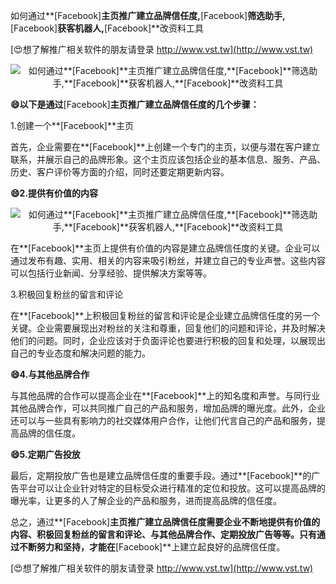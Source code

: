 如何通过**[Facebook]**主页推广建立品牌信任度,**[Facebook]**筛选助手,**[Facebook]**获客机器人,**[Facebook]**改资料工具

[😍想了解推广相关软件的朋友请登录 http://www.vst.tw](http://www.vst.tw)

 <center><img src="https://vst.tw/MP4/tuiguang/png/0.png" alt="如何通过**[Facebook]**主页推广建立品牌信任度,**[Facebook]**筛选助手,**[Facebook]**获客机器人,**[Facebook]**改资料工具"></center>

**😄以下是通过**[Facebook]**主页推广建立品牌信任度的几个步骤：**

1.创建一个**[Facebook]**主页

首先，企业需要在**[Facebook]**上创建一个专门的主页，以便与潜在客户建立联系，并展示自己的品牌形象。这个主页应该包括企业的基本信息、服务、产品、历史、客户评价等方面的介绍，同时还要定期更新内容。

**😄2.提供有价值的内容**

 <center><img src="https://vst.tw/MP4/tuiguang/png/5.png" alt="如何通过**[Facebook]**主页推广建立品牌信任度,**[Facebook]**筛选助手,**[Facebook]**获客机器人,**[Facebook]**改资料工具"></center>

在**[Facebook]**主页上提供有价值的内容是建立品牌信任度的关键。企业可以通过发布有趣、实用、相关的内容来吸引粉丝，并建立自己的专业声誉。这些内容可以包括行业新闻、分享经验、提供解决方案等等。

3.积极回复粉丝的留言和评论

在**[Facebook]**上积极回复粉丝的留言和评论是企业建立品牌信任度的另一个关键。企业需要展现出对粉丝的关注和尊重，回复他们的问题和评论，并及时解决他们的问题。同时，企业应该对于负面评论也要进行积极的回复和处理，以展现出自己的专业态度和解决问题的能力。

**😄4.与其他品牌合作**

与其他品牌的合作可以提高企业在**[Facebook]**上的知名度和声誉。与同行业其他品牌合作，可以共同推广自己的产品和服务，增加品牌的曝光度。此外，企业还可以与一些具有影响力的社交媒体用户合作，让他们代言自己的产品和服务，提高品牌的信任度。

**😄5.定期广告投放**

最后，定期投放广告也是建立品牌信任度的重要手段。通过**[Facebook]**的广告平台可以让企业针对特定的目标受众进行精准的定位和投放。这可以提高品牌的曝光率，让更多的人了解企业的产品和服务，进而提高品牌的信任度。

总之，通过**[Facebook]**主页推广建立品牌信任度需要企业不断地提供有价值的内容、积极回复粉丝的留言和评论、与其他品牌合作、定期投放广告等等。只有通过不断努力和坚持，才能在**[Facebook]**上建立起良好的品牌信任度。

[😍想了解推广相关软件的朋友请登录 http://www.vst.tw](http://www.vst.tw)




